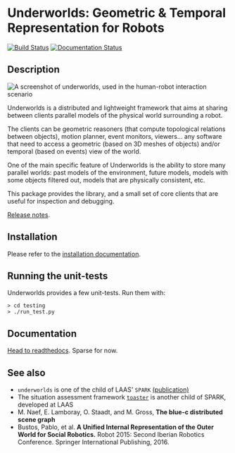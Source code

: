 Underworlds: Geometric & Temporal Representation for Robots
===========================================================

[![Build
Status](https://travis-ci.org/severin-lemaignan/underworlds.svg?branch=master)](https://travis-ci.org/severin-lemaignan/underworlds)
[![Documentation Status](https://readthedocs.org/projects/underworlds/badge/?version=latest)](http://underworlds.readthedocs.org)

Description
-----------

![A screenshot of underworlds, used in the human-robot interaction
scenario](doc/images/screenshot-l2tor.jpg)


Underworlds is a distributed and lightweight framework that aims at sharing
between clients parallel models of the physical world surrounding a robot.

The clients can be geometric reasoners (that compute topological relations
between objects), motion planner, event monitors, viewers... any software that
need to access a geometric (based on 3D meshes of objects) and/or temporal
(based on events) view of the world.

One of the main specific feature of Underworlds is the ability to store many
parallel worlds: past models of the environment, future models, models with
some objects filtered out, models that are physically consistent, etc.

This package provides the library, and a small set of core clients that are
useful for inspection and debugging.

[Release notes](RELEASE_NOTES.md).

Installation
------------

Please refer to the [installation documentation](http://underworlds.readthedocs.io/en/latest/installation.html?highlight=installation).

Running the unit-tests
----------------------

Underworlds provides a few unit-tests. Run them with:

```
> cd testing
> ./run_test.py
```

Documentation
-------------

[Head to readthedocs](http://underworlds.readthedocs.org). Sparse for now.

See also
--------

- `underworlds` is one of the child of LAAS' `SPARK`
  [(publication)](https://academia.skadge.org/publis/lemaignan2016artificial.pdf)
- The situation assessment framework [`toaster`](https://github.com/laas/toaster) is another child of SPARK, developed at LAAS
- M.  Naef,  E. Lamboray,  O. Staadt,  and M.  Gross, **The  blue-c  distributed scene graph**
- Bustos, Pablo, et al. **A Unified Internal Representation of the Outer World
  for Social Robotics.** Robot 2015: Second Iberian Robotics Conference. Springer
  International Publishing, 2016.
